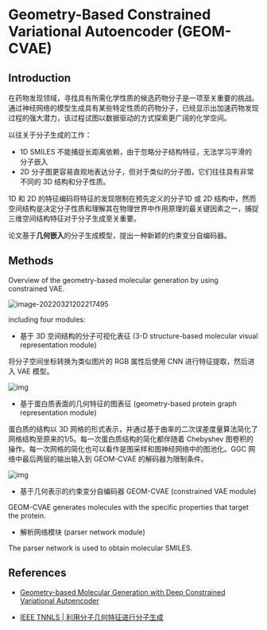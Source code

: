 # Geometry-Based Constrained Variational Autoencoder (GEOM-CVAE)

## Introduction

在药物发现领域，寻找具有所需化学性质的候选药物分子是一项至关重要的挑战。通过神经网络的模型生成具有某些特定性质的药物分子，已经显示出加速药物发现过程的强大潜力，该过程试图以数据驱动的方式探索更广阔的化学空间。

以往关于分子生成的工作：

- 1D SMILES 不能捕捉长距离依赖，由于忽略分子结构特征，无法学习平滑的分子嵌入
- 2D 分子图更容易直观地表达分子，但对于类似的分子图，它们往往具有非常不同的 3D 结构和分子性质。

1D 和 2D 的特征编码将特征的发现限制在预先定义的分子1D 或 2D 结构中，然而空间结构是决定分子性质和理解其在物理世界中作用原理的最关键因素之一，捕捉三维空间结构特征对于分子生成至关重要。

论文基于**几何嵌入**的分子生成模型，提出一种新颖的约束变分自编码器。



## Methods

Overview of the geometry-based molecular generation by using constrained VAE.

![image-20220321202217495](https://cdn.jsdelivr.net/gh/BioGavin/Pic/imgimage-20220321202217495.png)



including four modules:

- 基于 3D 空间结构的分子可视化表征 (3-D structure-based molecular visual representation module)

将分子空间坐标转换为类似图片的 RGB 属性后使用 CNN 进行特征提取，然后进入 VAE 模型。

![img](https://pic2.zhimg.com/80/v2-2091def4f3b1e33a70ee0b816d10db5d_720w.jpg)



- 基于蛋白质表面的几何特征的图表征 (geometry-based protein graph representation module)

蛋白质的结构以 3D 网格的形式表示，并通过基于曲率的二次误差度量算法简化了网格结构至原来的1/5。每一次蛋白质结构的简化都伴随着 Chebyshev 图卷积的操作。每一次网格的简化也可以看作是图采样和图神经网络中的图池化。GGC 网络中最后两层的输出输入到 GEOM-CVAE 的解码器为限制条件。

![img](https://pic4.zhimg.com/80/v2-4aa8fc94efec249a8434fc7153af47e7_720w.jpg)



- 基于几何表示的约束变分自编码器 GEOM-CVAE (constrained VAE module)

GEOM-CVAE generates molecules with the specific properties that target the protein.

- 解析网络模块 (parser network module)

The parser network is used to obtain molecular SMILES.





## References

- [Geometry-based Molecular Generation with Deep Constrained Variational Autoencoder](https://ieeexplore.ieee.org/abstract/document/9714718)

- [IEEE TNNLS | 利用分子几何特征进行分子生成](https://zhuanlan.zhihu.com/p/478481290)